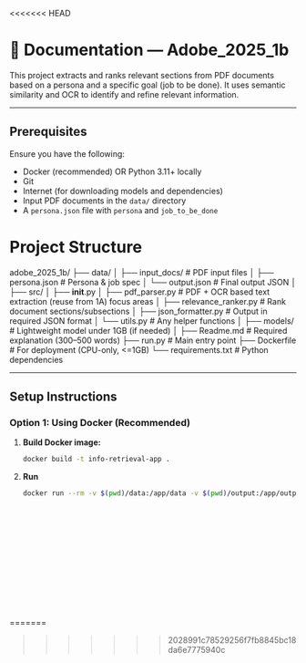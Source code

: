 <<<<<<< HEAD
# 📘 Documentation — Adobe_2025_1b

This project extracts and ranks relevant sections from PDF documents based on a persona and a specific goal (job to be done). It uses semantic similarity and OCR to identify and refine relevant information.

---

## Prerequisites

Ensure you have the following:

- Docker (recommended) OR Python 3.11+ locally
- Git
- Internet (for downloading models and dependencies)
- Input PDF documents in the `data/` directory
- A `persona.json` file with `persona` and `job_to_be_done`


# Project Structure 

adobe_2025_1b/
├── data/
│   ├── input_docs/           # PDF input files
│   ├── persona.json          # Persona & job spec
│   └── output.json           # Final output JSON
│
├── src/
│   ├── __init__.py
│   ├── pdf_parser.py         # PDF + OCR based text extraction (reuse from 1A)
 focus areas
│   ├── relevance_ranker.py   # Rank document sections/subsections
│   ├── json_formatter.py     # Output in required JSON format
│   └── utils.py              # Any helper functions
│
├── models/                   # Lightweight model under 1GB (if needed)
│
├── Readme.md                 # Required explanation (300–500 words)
├── run.py                   # Main entry point
├── Dockerfile               # For deployment (CPU-only, <=1GB)
└── requirements.txt         # Python dependencies

---

## Setup Instructions

### Option 1: Using Docker (Recommended)

1. **Build Docker image:**

   ```bash
   docker build -t info-retrieval-app .

2. **Run**
   
   ```bash
   docker run --rm -v $(pwd)/data:/app/data -v $(pwd)/output:/app/output info-retrieval-app
   















=======

>>>>>>> 2028991c78529256f7fb8845bc18da6e7775940c
